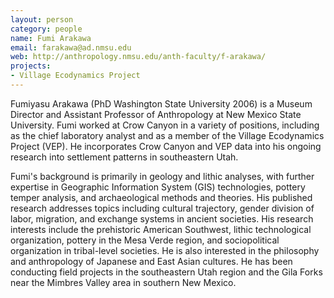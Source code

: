 ```yaml
---
layout: person
category: people
name: Fumi Arakawa
email: farakawa@ad.nmsu.edu
web: http://anthropology.nmsu.edu/anth-faculty/f-arakawa/
projects:
- Village Ecodynamics Project
---
```


Fumiyasu Arakawa (PhD Washington State University 2006) is a Museum Director and Assistant Professor of Anthropology at New Mexico State University. Fumi worked at Crow Canyon in a variety of positions, including as the chief laboratory analyst and as a member of the Village Ecodynamics Project (VEP). He incorporates Crow Canyon and VEP data into his ongoing research into settlement patterns in southeastern Utah. 

Fumi's background is primarily in geology and lithic analyses, with further expertise in Geographic Information System (GIS) technologies, pottery temper analysis, and archaeological methods and theories. His published research addresses topics including cultural trajectory, gender division of labor, migration, and exchange systems in ancient societies. His research interests include the prehistoric American Southwest, lithic technological organization, pottery in the Mesa Verde region, and sociopolitical organization in tribal-level societies. He is also interested in the philosophy and anthropology of Japanese and East Asian cultures. He has been conducting field projects in the southeastern Utah region and the Gila Forks near the Mimbres Valley area in southern New Mexico.
